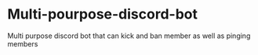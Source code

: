 # Multi-pourpose-discord-bot
Multi purpose discord bot that can kick and ban member as well as pinging members
